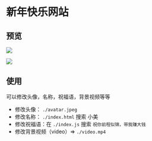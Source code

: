 # 新年快乐网站

## 预览

![](https://cdn.nlark.com/yuque/0/2024/png/21765913/1706521458852-2459747c-2bcf-46f9-942c-3306c02b4054.png?x-oss-process=image%2Fresize%2Cw_1152%2Climit_0)

![](https://cdn.nlark.com/yuque/0/2024/png/21765913/1706521490557-e8bdcf1b-3773-4344-a359-d8216f6423d8.png?x-oss-process=image%2Fresize%2Cw_1152%2Climit_0)

## 使用
可以修改头像，名称，祝福语，背景视频等等
- 修改头像： `./avatar.jpeg`
- 修改名称： `./index.html` 搜索 小美
- 修改祝福语：在 `./index.js` 搜索 `祝你前程似锦，带我赚大钱`
- 修改背景视频（video）=> `./video.mp4`


